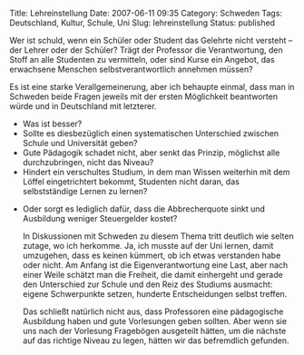 Title: Lehreinstellung 
Date: 2007-06-11 09:35
Category: Schweden
Tags: Deutschland, Kultur, Schule, Uni
Slug: lehreinstellung
Status: published

Wer ist schuld, wenn ein Schüler oder Student das Gelehrte nicht
versteht – der Lehrer oder der Schüler? Trägt der Professor die
Verantwortung, den Stoff an alle Studenten zu vermitteln, oder sind
Kurse ein Angebot, das erwachsene Menschen selbstverantwortlich annehmen
müssen?

Es ist eine starke Verallgemeinerung, aber ich behaupte einmal, dass man
in Schweden beide Fragen jeweils mit der ersten Möglichkeit beantworten
würde und in Deutschland mit letzterer.

-   Was ist besser?
-   Sollte es diesbezüglich einen systematischen Unterschied zwischen
    Schule und Universität geben?
-   Gute Pädagogik schadet nicht, aber senkt das Prinzip, möglichst alle
    durchzubringen, nicht das Niveau?
-   Hindert ein verschultes Studium, in dem man Wissen weiterhin mit dem
    Löffel eingetrichtert bekommt, Studenten nicht daran, das
    selbstständige Lernen zu lernen?

<ul>
<li>
Oder sorgt es lediglich dafür, dass die Abbrecherquote sinkt und
Ausbildung weniger Steuergelder kostet?

In Diskussionen mit Schweden zu diesem Thema tritt deutlich wie selten
zutage, wo ich herkomme. Ja, ich musste auf der Uni lernen, damit
umzugehen, dass es keinen kümmert, ob ich etwas verstanden habe oder
nicht. Am Anfang ist die Eigenverantwortung eine Last, aber nach einer
Weile schätzt man die Freiheit, die damit einhergeht und gerade den
Unterschied zur Schule und den Reiz des Studiums ausmacht: eigene
Schwerpunkte setzen, hunderte Entscheidungen selbst treffen.

Das schließt natürlich nicht aus, dass Professoren eine pädagogische
Ausbildung haben und gute Vorlesungen geben sollten. Aber wenn sie uns
nach der Vorlesung Fragebögen ausgeteilt hätten, um die nächste auf das
richtige Niveau zu legen, hätten wir das befremdlich gefunden.


